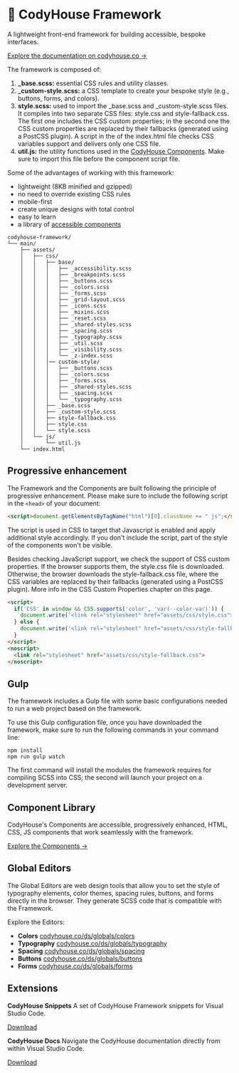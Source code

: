 # 🐞 CodyHouse Framework
A lightweight front-end framework for building accessible, bespoke interfaces.

[Explore the documentation on codyhouse.co →](https://codyhouse.co/ds/get-started)

The framework is composed of:

1. **_base.scss:** essential CSS rules and utility classes.
2. **_custom-style.scss:** a CSS template to create your bespoke style (e.g., buttons, forms, and colors).
3. **style.scss:** used to import the _base.scss and _custom-style.scss files. It compiles into two separate CSS files: style.css and style-fallback.css. The first one includes the CSS custom properties; in the second one the CSS custom properties are replaced by their fallbacks (generated using a PostCSS plugin). A script in the <head> of the index.html file checks CSS variables support and delivers only one CSS file.
4. **util.js:** the utility functions used in the [CodyHouse Components](https://codyhouse.co/ds/components). Make sure to import this file before the component script file.

Some of the advantages of working with this framework:

- lightweight (8KB minified and gzipped)
- no need to override existing CSS rules
- mobile-first
- create unique designs with total control
- easy to learn
- a library of [accessible components](https://codyhouse.co/ds/components)

```text
codyhouse-framework/
└── main/
    ├── assets/
    │   ├── css/
    │   │   ├── base/
    │   │   │   ├── _accessibility.scss
    │   │   │   ├── _breakpoints.scss
    │   │   │   ├── _buttons.scss
    │   │   │   ├── _colors.scss
    │   │   │   ├── _forms.scss
    │   │   │   ├── _grid-layout.scss
    │   │   │   ├── _icons.scss
    │   │   │   ├── _mixins.scss
    │   │   │   ├── _reset.scss
    │   │   │   ├── _shared-styles.scss
    │   │   │   ├── _spacing.scss
    │   │   │   ├── _typography.scss
    │   │   │   ├── _util.scss
    │   │   │   ├── _visibility.scss
    │   │   │   └── _z-index.scss
    │   │   │── custom-style/
    │   │   │   ├── _buttons.scss
    │   │   │   ├── _colors.scss
    │   │   │   ├── _forms.scss
    │   │   │   ├── _shared-styles.scss
    │   │   │   ├── _spacing.scss
    │   │   │   └── _typography.scss
    │   │   ├── _base.scss
    │   │   ├── _custom-style.scss
    │   │   ├── style-fallback.css
    │   │   ├── style.css
    │   │   └── style.scss
    │   └── js/
    │       └── util.js
    └── index.html
```

## Progressive enhancement
The Framework and the Components are built following the principle of progressive enhancement. Please make sure to include the following script in the `<head>` of your document:

```html
<script>document.getElementsByTagName("html")[0].className += " js";</script>
```

The script is used in CSS to target that Javascript is enabled and apply additional style accordingly. If you don't include the script, part of the style of the components won't be visible.

Besides checking JavaScript support, we check the support of CSS custom properties. If the browser supports them, the style.css file is downloaded. Otherwise, the browser downloads the style-fallback.css file, where the CSS variables are replaced by their fallbacks (generated using a PostCSS plugin). More info in the CSS Custom Properties chapter on this page.

```html
<script>
  if('CSS' in window && CSS.supports('color', 'var(--color-var)')) {
    document.write('<link rel="stylesheet" href="assets/css/style.css">');
  } else {
    document.write('<link rel="stylesheet" href="assets/css/style-fallback.css">');
  }
</script>
<noscript>
  <link rel="stylesheet" href="assets/css/style-fallback.css">
</noscript>
```

## Gulp
The framework includes a Gulp file with some basic configurations needed to run a web project based on the framework.

To use this Gulp configuration file, once you have downloaded the framework, make sure to run the following commands in your command line:

```
npm install
npm run gulp watch
```

The first command will install the modules the framework requires for compiling SCSS into CSS; the second will launch your project on a development server.

## Component Library

CodyHouse's Components are accessible, progressively enhanced, HTML, CSS, JS components that work seamlessly with the framework.

[Explore the Components →](https://codyhouse.co/ds/components)

## Global Editors

The Global Editors are web design tools that allow you to set the style of typography elements, color themes, spacing rules, buttons, and forms directly in the browser. They generate SCSS code that is compatible with the Framework.

Explore the Editors:

- **Colors** [codyhouse.co/ds/globals/colors](https://codyhouse.co/ds/globals/colors)
- **Typography** [codyhouse.co/ds/globals/typography](https://codyhouse.co/ds/globals/typography)
- **Spacing** [codyhouse.co/ds/globals/spacing](https://codyhouse.co/ds/globals/spacing)
- **Buttons** [codyhouse.co/ds/globals/buttons](https://codyhouse.co/ds/globals/buttons)
- **Forms** [codyhouse.co/ds/globals/forms](https://codyhouse.co/ds/globals/forms)

## Extensions

**CodyHouse Snippets**
A set of CodyHouse Framework snippets for Visual Studio Code.

[Download](https://marketplace.visualstudio.com/items?itemName=CodyHouse.codyhouse-snippets)

**CodyHouse Docs**
Navigate the CodyHouse documentation directly from within Visual Studio Code.

[Download](https://marketplace.visualstudio.com/items?itemName=CodyHouse.codyhouse-docs)